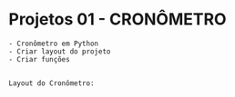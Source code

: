 # Projetos 01 - CRONÔMETRO 

    - Cronômetro em Python
    - Criar layout do projeto
    - Criar funções


    Layout do Cronômetro:
